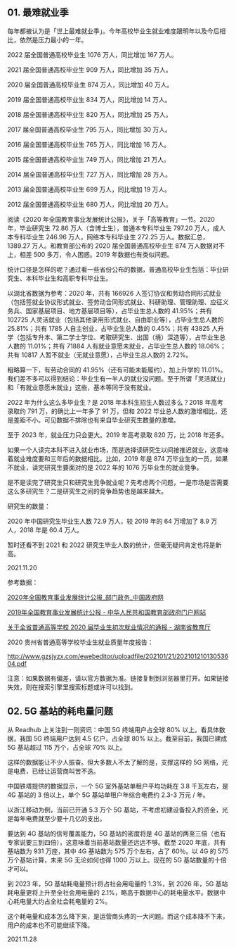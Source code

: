 ## 01. 最难就业季

每年都被认为是「世上最难就业季」。今年高校毕业生就业难度跟明年以及今后相比，依然是压力最小的一年。

2022 届全国普通高校毕业生 1076 万人，同比增加 167 万人。

2021 届全国普通高校毕业生 909 万人，同比增加 35 万人。

2020 届全国普通高校毕业生 874 万人，同比增加 40 万人。

2019 届全国普通高校毕业生 834 万人，同比增加 14 万人。

2018 届全国普通高校毕业生 820 万人，同比增加 25 万人。

2017 届全国普通高校毕业生 795 万人，同比增加 30 万人。

2016 届全国普通高校毕业生 765 万人，同比增加 16 万人。

2015 届全国普通高校毕业生 749 万人，同比增加 21 万人。

2014 届全国普通高校毕业生 727 万人，同比增加 28 万人。

2013 届全国普通高校毕业生 699 万人，同比增加 19 万人。

2012 届全国普通高校毕业生 680 万人，同比增加 20 万人。

阅读《2020 年全国教育事业发展统计公报》，关于「高等教育」一节。2020 年，毕业研究生 72.86 万人（含博士生），普通本专科毕业生 797.20 万人，成人本专科毕业生 246.96 万人，网络本专科毕业生 272.25 万人。数据汇总，1389.27 万人。和教育部公布的 2020 届全国普通高校毕业生 874 万人数据对不上，相差 500 多万，令人困惑。2019 年数据也有类似问题。

统计口径是怎样的呢？通过看一些省份公布的数据，普通高校毕业生包括：毕业研究生、本科毕业生和高职专科毕业生。

以湖北省数据为参考：2020 年，共有 166926 人签订协议和劳动合同形式就业（包括签就业协议形式就业、签劳动合同形式就业、科研助理、管理助理、应征义务兵、国家基层项目、地方基层项目等），占毕业生总人数的 41.95%；共有 102725 人灵活就业（包括其他录用形式就业、自由职业等），占毕业生总人数的 25.81%；共有 1785 人自主创业，占毕业生总人数的 0.45%；共有 43825 人升学（包括专升本、第二学士学位、考取研究生、出国（境）深造等），占毕业生总人数的 11.01%；共有 71884 人有就业意愿未就业，占毕业生总人数的 18.06%；共有 10817 人暂不就业（无就业意愿），占毕业生总人数的 2.72%。

粗略算一下，有劳动合同的 41.95%（还有可能未能履约），加上升学的 11.01%。我们差不多可以得到结论：毕业生有一半人的就业没问题。至于所谓「灵活就业」和「有就业意愿未就业」这些，基本等同于没有就业。

2022 年为什么这么多毕业生？是 2018 年本科生招生人数过多么？2018 年高考录取约 791 万，的确比上一年多了 91 万，但和 2022 毕业总人数的激增相比，还是差距不小。可见数据不排除也有来自毕业研究生数量的激增。

至于 2023 年，就业压力只会更大。2019 年高考录取 820 万，比 2018 年还多。

如果一个人读完本科不进入就业市场，而是选择读研究生以间接推迟就业，这意味着就业难度要和三年后的数据相比。比如，2019 年是 874 万毕业生的一员，如果不就业，读完研究生要面对的是 2022 年的 1076 万毕业生的就业竞争。

是不是读完了研究生只和研究生竞争就业呢？先考虑两个问题，一是市场是否需要这么多研究生？二是研究生之间的竞争趋势也是越来越大。

研究生的数量：

2020 年中国研究生毕业生人数 72.9 万人，较 2019 年的 64 万增加了 8.9 万人，2018 年是 60.4 万人。

暂时还看不到 2021 和 2022 研究生毕业人数的统计，但毫无疑问肯定也将是新高。

2021.11.20

参考数据：

[2020年全国教育事业发展统计公报_部门政务_中国政府网](http://www.gov.cn/xinwen/2021-08/28/content_5633911.htm)

[2019年全国教育事业发展统计公报 - 中华人民共和国教育部政府门户网站](http://www.moe.gov.cn/jyb_sjzl/sjzl_fztjgb/202005/t20200520_456751.html)

[关于全省普通高等学校 2020 届毕业生初次就业情况的通报 - 湖南省教育厅](http://jyt.hunan.gov.cn/jyt/sjyt/bys/tzgg_1/202104/t20210427_16516285.html)

2020 贵州省普通高等学校毕业生就业质量年度报告：

http://www.gzsjyzx.com/ewebeditor/uploadfile/202101/21/20210121013053604.pdf

注意：如果数据有偏差，请以官方数据为准。链接复制到浏览器里打开。如果链接失效，则在搜索引擎里搜索标题或许可以找到。

## 02. 5G 基站的耗电量问题

从 Readhub 上关注到一则资讯：中国 5G 终端用户占全球 80% 以上。看具体数据，我国 5G 终端用户达到 4.5 亿户，占全球 80% 以上。截至目前，我国已建成 5G 基站超过 115 万个，占全球 70% 以上。

这样的数据能让不少人振奋。但大多数人不太了解的是，支撑这样的 5G 网络，光是电费，已经让运营商叫苦不迭。

中国铁塔提供的数据显示，一个 5G 室外基站单租户平均功耗在 3.8 千瓦左右，是 4G 基站的 3 倍以上，单个 5G 基站单租户年综合电费约 2.3-3 万元 / 年。

以浙江移动为例，当前已开通 5.3 万个 5G 基站，不考虑初建设备投入的资金，光是每年电费就至少要十几亿的支出。

要达到 4G 基站的信号覆盖能力，5G 基站的密度将是 4G 基站的两至三倍（也有专家说要三到四倍），这意味着当前基站数量还远远不够。截至 2020 年底，共有基站数为 931 万座，其中 4G 基站数为 575 万个左右，占了 60％。以 4G 的 575 万个基站计算，未来 5G 无论如何也得 1000 万以上。现在的 5G 基站数量的十倍才可以。

到 2023 年，5G 基站耗电量预计将占社会用电量的 1.3%，到 2026 年，5G 基站耗电量更将上升至全社会用电量的 2.1%，略高于数据中心的耗电量水平。数据中心耗电量大约占全社会耗电量的 2%。

这个耗电量和成本怎么降下来，是运营商头疼的一大问题。而这个成本降不下来，用户的成本也不可能继续下降。

2021.11.28